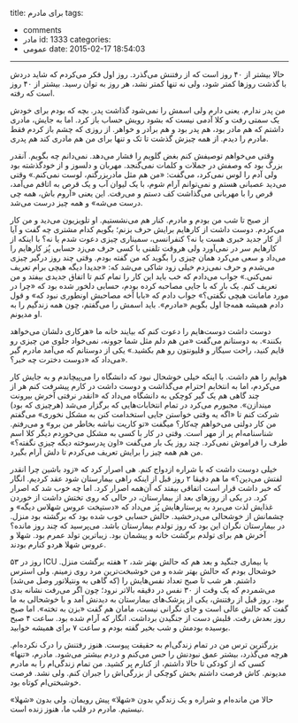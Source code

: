 title: برای مادرم
tags:
  - comments
  - مادر
id: 1333
categories:
  - عمومی
date: 2015-02-17 18:54:03
---

حالا بیشتر از ۴۰ روز است که از رفتنش می‌گذرد. روز اول فکر می‌کردم که شاید دردش با گذشت روزها کمتر شود، ولی نه تنها کمتر نشد، هر روز به توان رسید. بیشتر از ۴۰ روز است که رفته.

من پدر ندارم. یعنی دارم ولی اسمش را نمی‌شود گذاشت پدر. بچه که بودم برای خودش یک سمتی رفت و کلا آدمی نیست که بشود رویش حساب باز کرد. اما به جایش، مادری داشتم که هم مادر بود، هم پدر بود و هم برادر و خواهر. از روزی که چشم باز کردم فقط مادرم را دیدم. از همه چیزش گذشت تا تک و تنها برای من هم مادری کند هم پدری.

وقتی می‌خواهم توصیفش کنم بغض گلویم را فشار می‌دهد. نمی‌دانم چه بگویم. آنقدر بزرگ بود که وصفش در جملات و کلمات نمی‌گنجد. مهربان و دلسوز و از خودگذشته بود ولی آدم را لوس نمی‌کرد، می‌گفت: «من هم مثل مادربزرگتم، لوست نمی‌کنم.» وقتی می‌دید عصبانی هستم و نمی‌توانم آرام شوم، با یک لیوان آب و یک قرص به اتاقم می‌آمد، قرص را با مهربانی می‌گذاشت کف دستم و می‌رفت. این یعنی «آروم باش، همه چی درست می‌شه» و همه چیز درست می‌شد.

از صبح تا شب من بودم و مادرم. کنار هم می‌نشستیم. او تلویزیون می‌دید و من کار می‌کردم. دوست داشت از کارهایم برایش حرف بزنم؛ بگویم کدام مشتری چه گفت و آیا از کار جدید خبری هست یا نه؟ کنفرانسی، سمیناری چیزی دعوت شدم یا نه؟ با اینکه از کارهایم سر در نمی‌آورد ولی هروقت تلفنی با کسی حرف می‌زد حسابی پُز کارهایم را می‌داد و سعی می‌کرد همان چیزی را بگوید که من گفته بودم. وقتی چند روز درگیر چیزی می‌شدم و حرف نمی‌زدم خیلی زود شاکی می‌شد که: «جدیدا دیگه هیچی برام تعریف نمی‌کنی.» جواب می‌دادم که خب باید این کار را تمام کنم تا اتفاق جدیدی بیفتد و من تعریف کنم. یک بار که با جایی مصاحبه کرده بودم، حسابی دلخور شده بود که «چرا در مورد مامانت هیچی نگفتی؟» جواب دادم که «بابا آخه مصاحبش اونطوری نبود که» و قول دادم همیشه همه‌جا اول بگویم «مادرم». باید اسمش را می‌گفتم، چون همه زندگیم را به او مدیونم.

دوست داشت دوست‌هایم را دعوت کنم که بیایند خانه ما «هرکاری دلشان می‌خواهد بکنند». به دوستانم می‌گفت «من هم دلم مثل شما جوونه، نمی‌خواد جلوی من چیزی رو قایم کنید، راحت سیگار و قلیونتون رو هم بکشید.» یکی از دوستانم که می‌آمد مادرم گیر می‌داد که «دوست دخترت چه خبر؟».

هوایم را هم داشت. با اینکه خیلی خوشحال نبود که دانشگاه را می‌پیچاندم و به جایش کار می‌کردم، اما به انتخابم احترام می‌گذاشت و دوست داشت در کارم پیشرفت کنم هر از چند گاهی هم یک گیر کوچکی به دانشگاه می‌داد که «انقدر نرفتی آخرش بیرونت میندازن». مجبورم می‌کرد در تمام انتخابات‌هایی که برگزار می‌شد (هرچیزی که بود) شرکت کنم تا «اگه یه وقتی خواستن جایی استخدامت کنن به مشکل نخوری» می‌گفتم من کار دولتی می‌خواهم چه‌کار؟ میگفت «تو کاریت نباشه بخاطر من برو» و می‌رفتم. شناسنامه‌ام پر از مهر است. وقتی در کار با کسی به مشکل می‌خوردم دیگر کلا اسم طرف را فراموش نمی‌کرد. چند روز یک بار می‌گفت «اون پدرسوخته دیگه چیزی نگفته؟» من هم همه چیز را برایش تعریف می‌کردم تا دلش آرام بگیرد.

خیلی دوست داشت که با شراره ازدواج کنم. هی اصرار کرد که «زود باشین چرا انقدر لفتش می‌دین؟» ما هم دقیقا ۲ روز قبل از اینکه راهی بیمارستان شود عقد کردیم. انگار که خبر داشت قرار است اتفاقی بیفتد که آن‌همه اصرار کرد. اما چه خوب شد که اصرار کرد. در یکی از روزهای بعد از بیمارستان، در حالی که روی تختش داشت از خوردن غذایش لذت می‌برد به پرستارهایش پُز می‌داد که «دستپخت عروس شهلاس دیگه» و چشمانش از خوشحالی می‌درخشید. حالش حسابی خوب شده بود که برگشته بود منزل. در بیمارستان نگران این بود که روز تولدم بیمارستان باشد. می‌پرسید که چند روز مانده؟ آخرش هم برای تولدم برگشت خانه و پیشمان بود. زیباترین تولد عمرم بود. شهلا و عروس شهلا هردو کنارم بودند.

۵۳ روز در ICU با بیماری جنگید و بعد هم که حالش بهتر شد، ۲ هفته برگشت منزل. خوشحال بودم که حالش بهتر شده و من خوشبخت‌ترین مرد روی زمینم. ولی استرس داشتم. هر شب تا صبح تعداد نفس‌هایش را (که گاهی به ونتیلاتور وصل می‌شد) می‌شمردم که یک وقت از ۳۰ نفس در دقیقه بالاتر نرود؛ چون اگر می‌رفت نشانه بدی بود. روز قبل از رفتنش، یکی از پزشک‌های بیمارستان به دیدنش آمد و با خوشحالی به ما گفت که حالش عالی است و جای نگرانی نیست، مامان هم گفت «بزن به تخته». اما صبح روز بعدش رفت. قلبش دست از جنگیدن برداشت. انگار که آرام شده بود. ساعت ۴ صبح بوسیده بودمش و شب بخیر گفته بودم و ساعت ۷ برای همیشه خوابید.

بزرگترین ترس من در تمام زندگی‌ام به حقیقت پیوست. هنوز رفتنش را درک نکرده‌ام. هرچه می‌گذرد، بیشتر عمق نبودنش را حس می‌کنم و دردم بیشتر می‌شود. مادرم، «تنها» کسی که از کودکی تا حالا داشتم، از کنارم پر کشید. من تمام زندگی‌ام را به مادرم مدیونم. کاش فرصت داشتم بخش کوچکی از بزرگی‌اش را جبران کنم. ولی نشد. فرصت خوشبختی‌ام کوتاه بود.

حالا من مانده‌ام و شراره و یک زندگیِ بدون «شهلا» پیش رویمان. ولی بدون «شهلا» نیستیم. مادرم در قلب ما، هنوز زنده است.